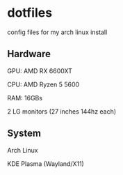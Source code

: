 # dotfiles

config files for my arch linux install

## Hardware

GPU: AMD RX 6600XT

CPU: AMD Ryzen 5 5600

RAM: 16GBs

2 LG monitors (27 inches 144hz each)

## System

Arch Linux

KDE Plasma (Wayland/X11)
